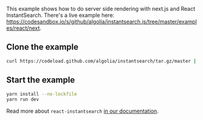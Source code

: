 This example shows how to do server side rendering with next.js and React InstantSearch. There's a live example here: https://codesandbox.io/s/github/algolia/instantsearch.js/tree/master/examples/react/next.

## Clone the example

```sh
curl https://codeload.github.com/algolia/instantsearch/tar.gz/master | tar -xz --strip=3 instantsearch-master/examples/react/next
```

## Start the example

```sh
yarn install --no-lockfile
yarn run dev
```

Read more about `react-instantsearch` [in our documentation](https://www.algolia.com/doc/guides/building-search-ui/what-is-instantsearch/react/).

